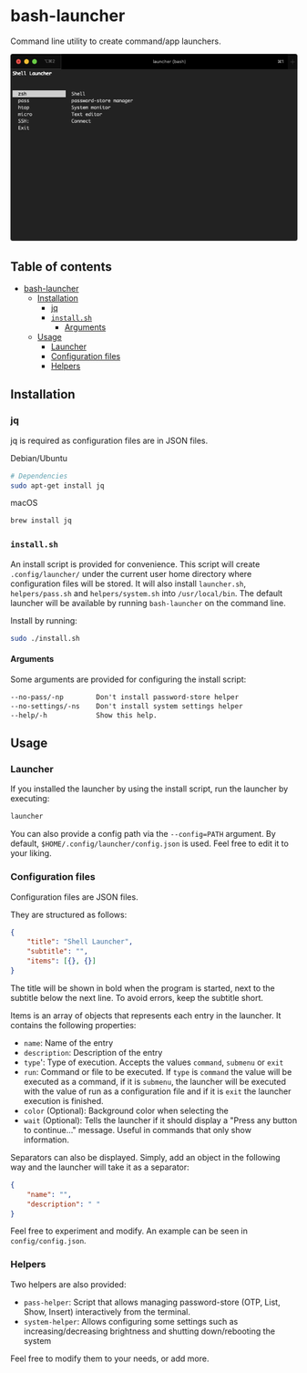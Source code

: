 # bash-launcher

Command line utility to create command/app launchers.

![bash-launcher screenshot](screenshot.png)

## Table of contents

- [bash-launcher](#bash-launcher)
  - [Installation](#installation)
    - [jq](#jq)
    - [`install.sh`](#installsh)
      - [Arguments](#arguments)
  - [Usage](#usage)
    - [Launcher](#launcher)
    - [Configuration files](#configuration-files)
    - [Helpers](#helpers)

## Installation

### jq

jq is required as configuration files are in JSON files.

Debian/Ubuntu

```bash
# Dependencies
sudo apt-get install jq
```

macOS

```bash
brew install jq
```

### `install.sh`

An install script is provided for convenience. This script will create `.config/launcher/` under the current user home directory where configuration files will be stored. It will also install `launcher.sh`, `helpers/pass.sh` and `helpers/system.sh` into `/usr/local/bin`. The default launcher will be available by running `bash-launcher` on the command line.

Install by running:

```bash
sudo ./install.sh
```

#### Arguments

Some arguments are provided for configuring the install script:

```
--no-pass/-np        Don't install password-store helper
--no-settings/-ns    Don't install system settings helper
--help/-h            Show this help.
```

## Usage

### Launcher

If you installed the launcher by using the install script, run the launcher by executing:

```bash
launcher
```

You can also provide a config path via the `--config=PATH` argument. By default, `$HOME/.config/launcher/config.json` is used. Feel free to edit it to your liking.

### Configuration files

Configuration files are JSON files.

They are structured as follows:

```json
{
    "title": "Shell Launcher",
    "subtitle": "",
    "items": [{}, {}]
}
```

The title will be shown in bold when the program is started, next to the subtitle below the next line. To avoid errors, keep the subtitle short.

Items is an array of objects that represents each entry in the launcher. It contains the following properties:

- `name`: Name of the entry
- `description`: Description of the entry
- `type`': Type of execution. Accepts the values `command`, `submenu` or `exit`
- `run`: Command or file to be executed. If `type` is `command` the value will be executed as a command, if it is `submenu`, the launcher will be executed with the value of run as a configuration file and if it is `exit` the launcher execution is finished.
- `color` (Optional): Background color when selecting the
- `wait` (Optional): Tells the launcher if it should display a "Press any button to continue..." message. Useful in commands that only show information.

Separators can also be displayed. Simply, add an object in the following way and the launcher will take it as a separator:

```json
{
    "name": "",
    "description": " "
}
```

Feel free to experiment and modify. An example can be seen in `config/config.json`.

### Helpers

Two helpers are also provided:

- `pass-helper`: Script that allows managing password-store (OTP, List, Show, Insert) interactively from the terminal.
- `system-helper`: Allows configuring some settings such as increasing/decreasing brightness and shutting down/rebooting the system

Feel free to modify them to your needs, or add more.
